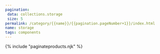 ```yaml
---
pagination:
 data: collections.storage
 size: 5
permalink: /category/{{name}}/{{pagination.pageNumber+1}}/index.html
name: storage
tags: components
---
```

{% include "paginateproducts.njk" %}